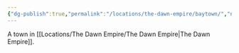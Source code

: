 ```yaml
---
{"dg-publish":true,"permalink":"/locations/the-dawn-empire/baytown/","noteIcon":""}
---
```


A town in [[Locations/The Dawn Empire/The Dawn Empire\|The Dawn Empire]].
